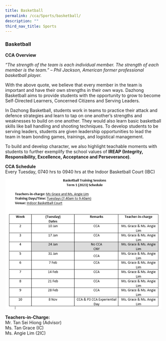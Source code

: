 ```yaml
---
title: Basketball
permalink: /cca/Sports/basketball/
description: ""
third_nav_title: Sports
---
```

### Basketball

**CCA Overview**

*“The strength of the team is each individual member. The strength of each member is the team.” – Phil Jackson, American former professional basketball player.*

With the above quote, we believe that every member in the team is important and have their own strengths in their own ways. Dazhong Basketball aims to provide students with the opportunity to grow to become Self-Directed Learners, Concerned Citizens and Serving Leaders. 

In Dazhong Basketball, students work in teams to practice their attack and defence strategies and learn to tap on one another’s strengths and weaknesses to build on one another. They would also learn basic basketball skills like ball handling and shooting techniques. To develop students to be serving leaders, students are given leadership opportunities to lead the team in team bonding games, trainings, and logistical management. 

To build and develop character, we also highlight teachable moments with students to further exemplify the school values of **IREAP (Integrity, Responsibility, Excellence, Acceptance and Perseverance)**.

**CCA Schedule**<br>
Every Tuesday, 0740 hrs to 0940 hrs at the Indoor Basketball Court (IBC)

![](/images/Basketball%2001.png)


**Teachers-in-Charge:**<br>
Mr. Tan Sei Hiong (Advisor)<br>
Ms. Tan Grace (IC)<br>
Ms. Angie Lim (2IC)<br>